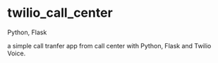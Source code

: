 # twilio_call_center
Python, Flask

a simple call tranfer app from call center with Python, Flask and Twilio Voice.
